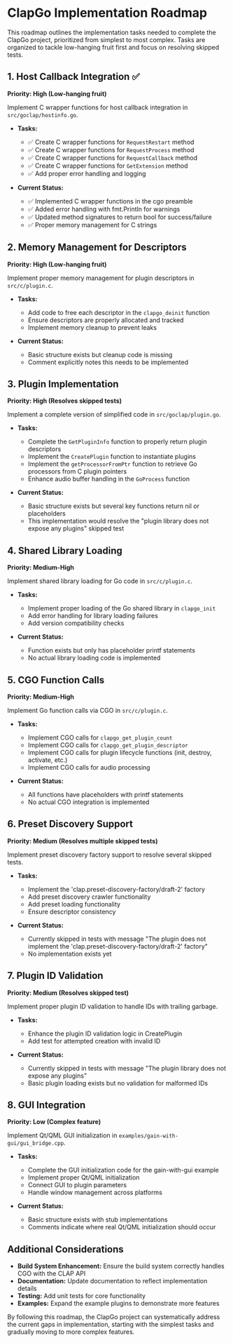 # ClapGo Implementation Roadmap

This roadmap outlines the implementation tasks needed to complete the ClapGo project, prioritized from simplest to most complex. Tasks are organized to tackle low-hanging fruit first and focus on resolving skipped tests.

## 1. Host Callback Integration ✅

**Priority: High (Low-hanging fruit)**

Implement C wrapper functions for host callback integration in `src/goclap/hostinfo.go`.

- **Tasks:**
  - ✅ Create C wrapper functions for `RequestRestart` method
  - ✅ Create C wrapper functions for `RequestProcess` method
  - ✅ Create C wrapper functions for `RequestCallback` method
  - ✅ Create C wrapper functions for `GetExtension` method
  - ✅ Add proper error handling and logging

- **Current Status:**
  - ✅ Implemented C wrapper functions in the cgo preamble
  - ✅ Added error handling with fmt.Println for warnings
  - ✅ Updated method signatures to return bool for success/failure
  - ✅ Proper memory management for C strings

## 2. Memory Management for Descriptors

**Priority: High (Low-hanging fruit)**

Implement proper memory management for plugin descriptors in `src/c/plugin.c`.

- **Tasks:**
  - Add code to free each descriptor in the `clapgo_deinit` function
  - Ensure descriptors are properly allocated and tracked
  - Implement memory cleanup to prevent leaks

- **Current Status:**
  - Basic structure exists but cleanup code is missing
  - Comment explicitly notes this needs to be implemented

## 3. Plugin Implementation

**Priority: High (Resolves skipped tests)**

Implement a complete version of simplified code in `src/goclap/plugin.go`.

- **Tasks:**
  - Complete the `GetPluginInfo` function to properly return plugin descriptors
  - Implement the `CreatePlugin` function to instantiate plugins
  - Implement the `getProcessorFromPtr` function to retrieve Go processors from C plugin pointers
  - Enhance audio buffer handling in the `GoProcess` function

- **Current Status:**
  - Basic structure exists but several key functions return nil or placeholders
  - This implementation would resolve the "plugin library does not expose any plugins" skipped test

## 4. Shared Library Loading

**Priority: Medium-High**

Implement shared library loading for Go code in `src/c/plugin.c`.

- **Tasks:**
  - Implement proper loading of the Go shared library in `clapgo_init`
  - Add error handling for library loading failures
  - Add version compatibility checks

- **Current Status:**
  - Function exists but only has placeholder printf statements
  - No actual library loading code is implemented

## 5. CGO Function Calls

**Priority: Medium-High**

Implement Go function calls via CGO in `src/c/plugin.c`.

- **Tasks:**
  - Implement CGO calls for `clapgo_get_plugin_count`
  - Implement CGO calls for `clapgo_get_plugin_descriptor`
  - Implement CGO calls for plugin lifecycle functions (init, destroy, activate, etc.)
  - Implement CGO calls for audio processing

- **Current Status:**
  - All functions have placeholders with printf statements
  - No actual CGO integration is implemented

## 6. Preset Discovery Support

**Priority: Medium (Resolves multiple skipped tests)**

Implement preset discovery factory support to resolve several skipped tests.

- **Tasks:**
  - Implement the 'clap.preset-discovery-factory/draft-2' factory
  - Add preset discovery crawler functionality
  - Add preset loading functionality
  - Ensure descriptor consistency

- **Current Status:**
  - Currently skipped in tests with message "The plugin does not implement the 'clap.preset-discovery-factory/draft-2' factory"
  - No implementation exists yet

## 7. Plugin ID Validation

**Priority: Medium (Resolves skipped test)**

Implement proper plugin ID validation to handle IDs with trailing garbage.

- **Tasks:**
  - Enhance the plugin ID validation logic in CreatePlugin
  - Add test for attempted creation with invalid ID

- **Current Status:**
  - Currently skipped in tests with message "The plugin library does not expose any plugins"
  - Basic plugin loading exists but no validation for malformed IDs

## 8. GUI Integration

**Priority: Low (Complex feature)**

Implement Qt/QML GUI initialization in `examples/gain-with-gui/gui_bridge.cpp`.

- **Tasks:**
  - Complete the GUI initialization code for the gain-with-gui example
  - Implement proper Qt/QML initialization
  - Connect GUI to plugin parameters
  - Handle window management across platforms

- **Current Status:**
  - Basic structure exists with stub implementations
  - Comments indicate where real Qt/QML initialization should occur

## Additional Considerations

- **Build System Enhancement:** Ensure the build system correctly handles CGO with the CLAP API
- **Documentation:** Update documentation to reflect implementation details
- **Testing:** Add unit tests for core functionality
- **Examples:** Expand the example plugins to demonstrate more features

By following this roadmap, the ClapGo project can systematically address the current gaps in implementation, starting with the simplest tasks and gradually moving to more complex features.